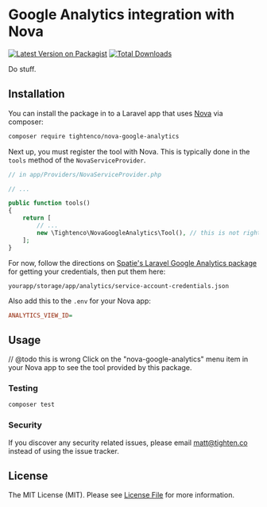 # Google Analytics integration with Nova

[![Latest Version on Packagist](https://img.shields.io/packagist/v/tightenco/nova-google-analytics.svg?style=flat-square)](https://packagist.org/packages/tightenco/nova-google-analytics)
[![Total Downloads](https://img.shields.io/packagist/dt/tightenco/nova-google-analytics.svg?style=flat-square)](https://packagist.org/packages/tightenco/nova-google-analytics)

Do stuff.

## Installation

You can install the package in to a Laravel app that uses [Nova](https://nova.laravel.com) via composer:

```bash
composer require tightenco/nova-google-analytics
```

Next up, you must register the tool with Nova. This is typically done in the `tools` method of the `NovaServiceProvider`.

```php
// in app/Providers/NovaServiceProvider.php

// ...

public function tools()
{
    return [
        // ...
        new \Tightenco\NovaGoogleAnalytics\Tool(), // this is not right
    ];
}
```

For now, follow the directions on [Spatie's Laravel Google Analytics package](https://github.com/spatie/laravel-analytics) for getting your credentials, then put them here:

```
yourapp/storage/app/analytics/service-account-credentials.json
```

Also add this to the `.env` for your Nova app:

```ini
ANALYTICS_VIEW_ID=
```

## Usage

// @todo this is wrong
Click on the "nova-google-analytics" menu item in your Nova app to see the tool provided by this package.

### Testing

``` bash
composer test
```

### Security

If you discover any security related issues, please email matt@tighten.co instead of using the issue tracker.

## License

The MIT License (MIT). Please see [License File](LICENSE.md) for more information.
